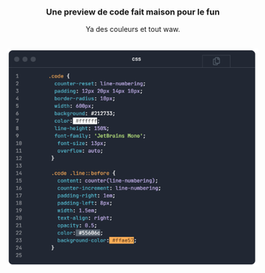 <div align="center">

  <h3 align="center">Une preview de code fait maison pour le fun</h3>

  <p align="center">
    Ya des couleurs et tout waw.
    <br />
    <br />
  </p>

  <a href="https://github.com/Dinoattitude/NCCSS">
    <img src="readme-img/NCCSS.PNG" alt="exemple">
  </a>
</div>

